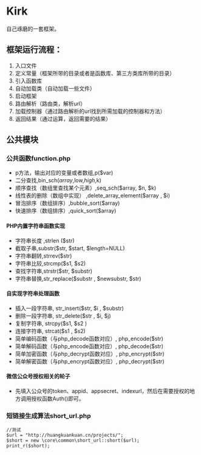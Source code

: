# Kirk
自己琢磨的一套框架。

## 框架运行流程：
1. 入口文件
2. 定义常量（框架所带的目录或者是函数库、第三方类库所带的目录）
3. 引入函数库
4. 自动加载类（自动加载一些文件）
5. 启动框架
6. 路由解析（路由类，解析url）
7. 加载控制器（通过路由解析的url找到所需加载的控制器和方法）
8. 返回结果（通过运算，返回需要的结果）

## 公共模块

### 公共函数function.php
* p方法，输出对应的变量或者数组,p($var)
* 二分查找,bin_sch($array,$low,$high,$k)
* 顺序查找（数组里查找某个元素）,seq_sch($array, $n,  $k)
* 线性表的删除（数组中实现） ,delete_array_element($array , $i)
* 冒泡排序（数组排序）,bubble_sort($array)
* 快速排序（数组排序）,quick_sort($array)

#### PHP内置字符串函数实现  
* 字符串长度 ,strlen ($str)
* 截取子串,substr($str, $start, $length=NULL)  
* 字符串翻转,strrev($str)
* 字符串比较,strcmp($s1,  $s2)  
* 查找字符串,strstr($str, $substr)
* 字符串替换,str_replace($substr , $newsubstr, $str)  

#### 自实现字符串处理函数 
* 插入一段字符串, str_insert($str, $i , $substr)  
* 删除一段字符串, str_delete($str , $i, $j)  
* 复制字符串, strcpy($s1, $s2 ) 
* 连接字符串, strcat($s1 , $s2) 
* 简单编码函数（与php_decode函数对应）, php_encode($str)
* 简单解码函数（与php_encode函数对应）, php_decode($str)
* 简单加密函数（与php_decrypt函数对应）, php_encrypt($str)  
* 简单解密函数（与php_encrypt函数对应）, php_decrypt($str) 

#### 微信公众号授权相关的轮子
* 先填入公众号的token、appid、appsecret、indexurl，然后在需要授权的地方调用授权函数Auth()即可。

### 短链接生成算法short_url.php
```
//测试  
$url = "http://huangkuankuan.cn/projects/";
$short = new \core\common\short_url::short($url);
print_r($short);
```
